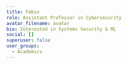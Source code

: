 ```yaml
---
title: Fabio
role: Assistant Professor in Cybersecurity
avatar_filename: avatar
bio: Interested in Systems Security & ML
social: []
superuser: false
user_groups:
  - Academics
---
```

